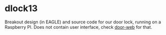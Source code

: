 # dlock13

Breakout design (in EAGLE) and source code for our door lock, running on a Raspberry PI.
Does not contain user interface, check [door-web](https://github.com/bitraf/door-web) for that.
